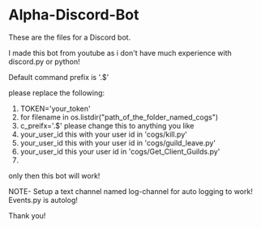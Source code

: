 # Alpha-Discord-Bot

These are the files for a Discord bot.

I made this bot from youtube as i don't have much experience with discord.py or python!

Default command prefix is '.$'

please replace the following:
1. TOKEN='your_token'
2. for filename in os.listdir("path_of_the_folder_named_cogs")
3. c_preifx='.$' please change this to anything you like
4. your_user_id this with your user id in 'cogs/kill.py'
5. your_user_id this with your user id in 'cogs/guild_leave.py'
6. your_user_id this your user id in 'cogs/Get_Client_Guilds.py'
7. 
only then this bot will work!


NOTE-
Setup a text channel named log-channel for auto logging to work!
Events.py is autolog!

Thank you!
